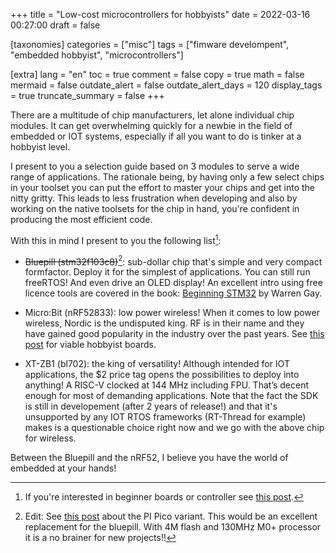 +++
title = "Low-cost microcontrollers for hobbyists"
date = 2022-03-16 00:27:00
draft = false

[taxonomies]
categories = ["misc"]
tags = ["fimware develompent", "embedded hobbyist", "microcontrollers"]

[extra]
lang = "en"
toc = true
comment = false
copy = true
math = false
mermaid = false
outdate_alert = false
outdate_alert_days = 120
display_tags = true
truncate_summary = false
+++

There are a multitude of chip manufacturers, let alone individual chip modules. It can get overwhelming quickly for a newbie in the field of embedded or IOT systems, especially if all you want to do is tinker at a hobbyist level.

I present to you a selection guide based on 3 modules to serve a wide range of applications. The rationale being, by having only a few select chips in your toolset you can put the effort to master your chips and get into the nitty gritty. This leads to less frustration when developing and also by working on the native toolsets for the chip in hand, you're confident in producing the most efficient code.

With this in mind I present to you the following list[^2]:

- ~~Bluepill (stm32f103c8)~~[^1]: sub-dollar chip that's simple and very compact formfactor. Deploy it for the simplest of applications. You can still run freeRTOS! And even drive an OLED display! An excellent intro using free licence tools are covered in the book: [Beginning STM32](https://link.springer.com/book/10.1007/978-1-4842-3624-6) by Warren Gay.

- Micro:Bit (nRF52833): low power wireless! When it comes to low power wireless, Nordic is the undisputed king. RF is in their name and they have gained good popularity in the industry over the past years. See [this post](@/blog/micro_bit_breakout.md) for viable hobbyist boards.

- XT-ZB1 (bl702): the king of versatility! Although intended for IOT applications, the $2 price tag opens the possibilities to deploy into anything! A RISC-V clocked at 144 MHz including FPU. That’s decent enough for most of demanding applications. Note that the fact the SDK is still in developement (after 2 years of release!) and that it's unsupported by any IOT RTOS frameworks (RT-Thread for example) makes is a questionable choice right now and we go with the above chip for wireless.


Between the Bluepill and the nRF52, I believe you have the world of embedded at your hands!

[^2]: If you're interested in beginner boards or controller see [this post](@/blog/begin_embedded.md).

[^1]:Edit: See [this post](@/blog/pico_4m.md) about the PI Pico variant. This would be an excellent replacement for the bluepill. With 4M flash and 130MHz M0+ processor it is a no brainer for new projects!!
